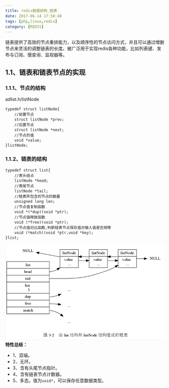 ```yaml
---
title: redis数据结构_链表
date: 2017-06-14 17:58:48
tags: [php,linux,redis]
category: [REDIS]
---
```

 
链表提供了高效的节点重排能力，以及顺序性的节点访问方式，并且可以通过增删节点来灵活的调整链表的长度。被广泛用于实现redis各种功能，比如列表键、发布与订阅、慢查询、监视器等。
<!--more-->
 
## 1.1、链表和链表节点的实现
### 1.1.1、节点的结构
adlist.h/listNode
```
typedef struct listNode{
    //前置节点
    struct listNode *prev;
    //后置节点
    struct listNode *next;
    //节点的值
    void *value;
}listNode;
```
### 1.1.2、链表的结构
```
typedef struct list{
    //表头结点
    listNode *head;
    //表尾节点
    listNode *tail;
    //链表所包含的节点的数量
    unsigned long len;
    //节点值复制函数
    void *(*dup)(void *ptr);
    //节点值释放函数
    void (*free)(void *ptr);
    //节点值对比函数,判断链表节点保存值对输入值是否相等
    void (*match)(void *ptr,void *key);
}list;
```
![](/public/image/redis/0913d1c4-6fec-4109-abb0-f56f161c5eba.png)
**特性总结：**
- 1、双端。
- 2、无环。
- 3、含有头尾节点指针。
- 4、含有链表节点计数器。
- 5、多态。值为`void*`，可以保存任意数据类型。